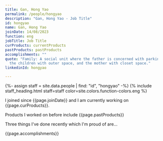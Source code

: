 ```yaml
---
title: Gan, Hong Yao
permalink: /people/hongyao
description: "Gan, Hong Yao - Job Title"
id: hongyao
name: Gan, Hong Yao
joinDate: 14/08/2023
function: eng
jobTitle: Job Title
curProducts: currentProducts
pastProducts: pastProducts
accomplishments: ""
quote: "Family: A social unit where the father is concerned with parking space,
  the children with outer space, and the mother with closet space."
linkedinId: hongyao

---
```


{%- assign staff = site.data.people | find: "id", "hongyao" -%}
{% include staff_heading.html staff=staff color=site.colors.function-colors.eng %}

<p>I joined since {{page.joinDate}} and I am currently working on {{page.curProducts}}.</p>

<p>Products I worked on before include {{page.pastProducts}}</p>

<p>Three things I've done recently which I'm proud of are...</p>
{{page.accomplishments}}
